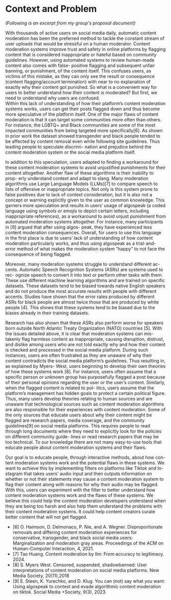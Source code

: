 # Context and Problem
_(Following is an excerpt from my group's proposal document)_

With thousands of active users on social media daily, automatic content
moderation has been the preferred method to tackle the constant stream of user
uploads that would be stressful on a human moderator. Content moderation
systems improve trust and safety in online platforms by flagging content that is
considered inappropriate or hateful based on community guidelines. However,
using automated systems to review human-made content also comes with false-
positive flagging and subsequent unfair banning, or punishment, of the content
itself. This confuses users, as victims of this mistake, as they can only see the
result or consequence (content flagging/account termination) with near to no
explanation of exactly why their content got punished. So what is a convenient
way for users to better understand how their content is moderated? But first,
we need to understand why users are confused.\
Within this lack of understanding of how their platform’s content moderation
systems works, users can get their posts flagged down and thus become more
speculative of the platform itself. One of the major flaws of content moderation
is that it can target some communities more often than others. For instance, the
LGBTQ+ and Black communities are some of the most impacted communities
from being targeted more specifically[6]. As shown in prior work the dataset
showed transgender and black people tended to be affected by content removal
even while following site guidelines. Thus leading people to speculate discrimi-
nation and prejudice behind the content moderation system or the social media
platform itself.

In addition to this speculation, users adapted to finding a workaround for
these content moderation systems to avoid unjustified punishments for their
content altogether. Another flaw of these algorithms is their inability to prop-
erly understand context and adapt to slang. Many moderation algorithms use
Large Language Models (LLMs)[7] to compare speech to lists of offensive or
inappropriate topics. Not only is this system prone to false positives due to lack
of context consideration, but it is also not a concept or warning explicitly given
to the user as common knowledge. This garners more speculation and results in
users’ usage of algospeak (a coded language using symbols or emojis to depict
certain letters, including inappropriate references), as a
workaround to avoid unjust punishment from automated moderation systems
altogether. For instance, many participants in [9] argued that after using algos-
peak, they have experienced less content moderation consequences. Overall, for
users to use this language in the first place is due to users’ lack of understanding
of how content moderation particularly works, and thus using algospeak as a
trial-and-error method of what makes the moderation system ”happy” to not
face the consequence of being flagged.

Moreover, many moderation systems struggle to understand different ac-
cents. Automatic Speech Recognition Systems (ASRs) are systems used to rec-
ognize speech to convert it into text or perform other tasks with them. These
use different machine learning algorithms and are trained on specific datasets.
These datasets tend to be biased towards native English speakers and do not
produce the most accurate results with people with different accents. Studies
have shown that the error rates produced by different ASRs for black people are
almost twice those that are produced by white people [4]. This shows that these
systems tend to be biased due to the biases already in their training datasets.

Research has also shown that these ASRs also perform worse for speakers born
outside North Atlantic Treaty Organization (NATO) countries [5].
With the issues detailed above, it is clear that moderation systems can mis-
takenly flag harmless content as inappropriate, causing disruption, distrust, and
dislike among users who are not told exactly why and how their content is
checked and processed in the social media platform. During such instances,
users are often frustrated as they are unaware of why their content contradicts
the social media platform’s guidelines. Thus resulting in, as explained by Myers-
West, users beginning to develop their own theories of how these systems work
[8]. For instance, users often assume that a specific person or unknown group
has purposefully flagged a post because of their personal opinions regarding the
user or the user’s content. Similarly, when the flagged content is related to pol-
itics, users assume that the platform’s management has hidden goals to protect
a certain political figure. Thus, many users develop theories relating to human
sources and are unaware that technological sources such as content moderation
algorithms are also responsible for their experiences with content moderation.
Some of the only sources that educate users about why their content might
be flagged are research papers, media coverage, and the community guidelines[9]
on social media platforms. This requires people to read through long documents
where they need to explicitly look for the policies on different community guide-
lines or read research papers that may be too technical. To our knowledge there
are not many easy-to-use tools that educate people about content moderation
systems and their flaws.

Our goal is to educate people, through interactive methods, about how con-
tent moderation systems work and the potential flaws in these systems. We
want to achieve this by implementing filters on platforms like Tiktok and In-
stagram that takes users’ audio input and then outputs information on whether
or not their statements may cause a content moderation system to flag their
content along with reasons for why their audio may be flagged. With this, users
can experiment with the filter to better understand how content moderation
systems work and the flaws of these systems. We believe this could help the
content moderation developers understand when they are being too harsh and
also help them understand the problems with their content moderation systems.
It could help content creators curate better content that will not get flagged.

- [6]  O. Haimson, D. Delmonaco, P. Nie, and A. Wegner. Disproportionate removals and differing content moderation experiences for conservative, transgender, and black social media users: Marginalization and moderation gray areas. Proceedings of the ACM on Human-Computer Interaction, 4, 2021.
- [7] Tao Huang. Content moderation by llm: From accuracy to legitimacy. 2024.
- [8] S. Myers West. Censored, suspended, shadowbanned: User interpretations of content moderation on social media platforms. New Media Society, 20(11),2018
- [9] E. Steen, K. Yurechko, and D. Klug. You can (not) say what you want: Using algospeak to contest and evade algorithmic content moderation on tiktok. Social Media +Society, 9(3), 2023.
